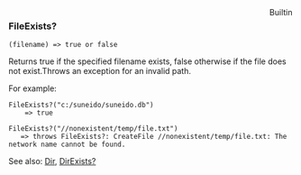 <div style="float:right"><span class="builtin">Builtin</span></div>

### FileExists?

``` suneido
(filename) => true or false
```

Returns true if the specified filename exists, false otherwise if the file does not exist.Throws an exception for an invalid path.

For example:

``` suneido
FileExists?("c:/suneido/suneido.db")
    => true

FileExists?("//nonexistent/temp/file.txt")
   => throws FileExists?: CreateFile //nonexistent/temp/file.txt: The network name cannot be found.
```

See also:
[Dir](<Dir.md>),
[DirExists?](<DirExists?.md>)
